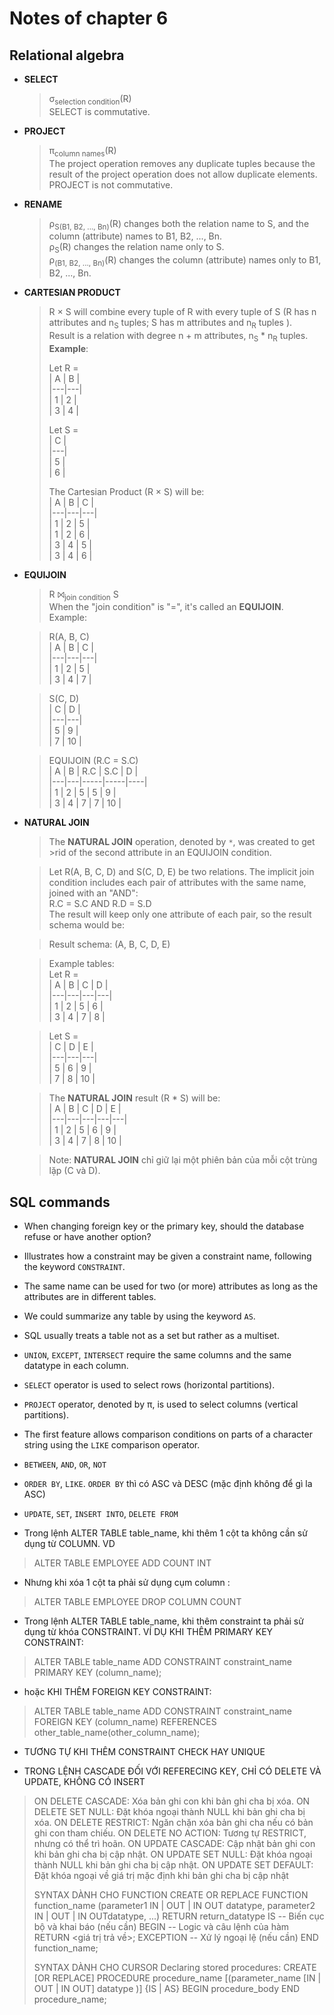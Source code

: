 # Notes of chapter 6

## Relational algebra

- **SELECT**

  > σ<sub>selection condition</sub>(R)  
  > SELECT is commutative.

- **PROJECT**

  > π<sub>column names</sub>(R)  
  > The project operation removes any duplicate tuples because the result of the project operation does not allow duplicate elements.  
  > PROJECT is not commutative.

- **RENAME**

  > ρ<sub>S(B1, B2, ..., Bn)</sub>(R) changes both the relation name to S, and the column (attribute) names to B1, B2, ..., Bn.  
  > ρ<sub>S</sub>(R) changes the relation name only to S.  
  > ρ<sub>(B1, B2, ..., Bn)</sub>(R) changes the column (attribute) names only to B1, B2, ..., Bn.

- **CARTESIAN PRODUCT**

  > R × S will combine every tuple of R with every tuple of S (R has n attributes and n<sub>S</sub> tuples; S has m attributes and n<sub>R</sub> tuples ).  
  > Result is a relation with degree n + m attributes, n<sub>S</sub> \* n<sub>R</sub> tuples.
  > **Example**:
  >
  > Let R =  
  > | A | B |  
  > |---|---|  
  > | 1 | 2 |  
  > | 3 | 4 |
  >
  > Let S =  
  > | C |  
  > |---|  
  > | 5 |  
  > | 6 |
  >
  > The Cartesian Product (R × S) will be:  
  > | A | B | C |  
  > |---|---|---|  
  > | 1 | 2 | 5 |  
  > | 1 | 2 | 6 |  
  > | 3 | 4 | 5 |  
  > | 3 | 4 | 6 |

- **EQUIJOIN**

  > R ⨝<sub>join condition</sub> S  
  > When the "join condition" is "=", it's called an **EQUIJOIN**.  
  > Example:

  > R(A, B, C)  
  > | A | B | C |  
  > |---|---|---|  
  > | 1 | 2 | 5 |  
  > | 3 | 4 | 7 |

  > S(C, D)  
  > | C | D |  
  > |---|---|  
  > | 5 | 9 |  
  > | 7 | 10 |

  > EQUIJOIN (R.C = S.C)  
  > | A | B | R.C | S.C | D |  
  > |---|---|-----|-----|----|  
  > | 1 | 2 | 5 | 5 | 9 |  
  > | 3 | 4 | 7 | 7 | 10 |

- **NATURAL JOIN**

  > The **NATURAL JOIN** operation, denoted by `*`, was created to get >rid of the second attribute in an EQUIJOIN condition.

  > Let R(A, B, C, D) and S(C, D, E) be two relations. The implicit join condition includes each pair of attributes with the same name, joined with an "AND":  
  > R.C = S.C AND R.D = S.D  
  > The result will keep only one attribute of each pair, so the result schema would be:

  > Result schema: (A, B, C, D, E)

  > Example tables:  
  > Let R =  
  > | A | B | C | D |  
  > |---|---|---|---|  
  > | 1 | 2 | 5 | 6 |  
  > | 3 | 4 | 7 | 8 |

  > Let S =  
  > | C | D | E |  
  > |---|---|---|  
  > | 5 | 6 | 9 |  
  > | 7 | 8 | 10 |

  > The **NATURAL JOIN** result (R \* S) will be:  
  > | A | B | C | D | E |  
  > |---|---|---|---|---|  
  > | 1 | 2 | 5 | 6 | 9 |  
  > | 3 | 4 | 7 | 8 | 10 |

  > Note: **NATURAL JOIN** chỉ giữ lại một phiên bản của mỗi cột trùng lặp (C và D).

## SQL commands

- When changing foreign key or the primary key, should the database refuse or have another option?

- Illustrates how a constraint may be given a constraint name, following the keyword `CONSTRAINT`.

- The same name can be used for two (or more) attributes as long as the attributes are in different tables.

- We could summarize any table by using the keyword `AS`.

- SQL usually treats a table not as a set but rather as a multiset.

- `UNION`, `EXCEPT`, `INTERSECT` require the same columns and the same datatype in each column.

- `SELECT` operator is used to select rows (horizontal partitions).

- `PROJECT` operator, denoted by π, is used to select columns (vertical partitions).

- The first feature allows comparison conditions on parts of a character string using the `LIKE` comparison operator.

- `BETWEEN`, `AND`, `OR`, `NOT`

- `ORDER BY`, `LIKE`. `ORDER BY` thì có ASC và DESC (mặc định không để gì la ASC)

- `UPDATE`, `SET`, `INSERT INTO`, `DELETE FROM`

- Trong lệnh ALTER TABLE table_name, khi thêm 1 cột ta không cần sử dụng từ COLUMN. VD
> ALTER TABLE EMPLOYEE
> ADD COUNT INT
- Nhưng khi xóa 1 cột ta phải sử dụng cụm column :
> ALTER TABLE EMPLOYEE
> DROP COLUMN COUNT
>
- Trong lệnh ALTER TABLE table_name, khi thêm constraint ta phải sử dụng từ khóa CONSTRAINT. VÍ DỤ KHI THÊM PRIMARY KEY CONSTRAINT:
> ALTER TABLE table_name
> ADD CONSTRAINT constraint_name PRIMARY KEY (column_name);
- hoặc KHI THÊM FOREIGN KEY CONSTRAINT:
> ALTER TABLE table_name
> ADD CONSTRAINT constraint_name FOREIGN KEY (column_name)
> REFERENCES other_table_name(other_column_name);
- TƯƠNG TỰ KHI THÊM CONSTRAINT CHECK HAY UNIQUE
>
- TRONG LỆNH CASCADE ĐỐI VỚI REFERECING KEY, CHỈ CÓ DELETE VÀ UPDATE, KHÔNG CÓ INSERT
> ON DELETE CASCADE: Xóa bản ghi con khi bản ghi cha bị xóa.
> ON DELETE SET NULL: Đặt khóa ngoại thành NULL khi bản ghi cha bị xóa.
> ON DELETE RESTRICT: Ngăn chặn xóa bản ghi cha nếu có bản ghi con tham chiếu.
> ON DELETE NO ACTION: Tương tự RESTRICT, nhưng có thể trì hoãn.
> ON UPDATE CASCADE: Cập nhật bản ghi con khi bản ghi cha bị cập nhật.
> ON UPDATE SET NULL: Đặt khóa ngoại thành NULL khi bản ghi cha bị cập nhật.
> ON UPDATE SET DEFAULT: Đặt khóa ngoại về giá trị mặc định khi bản ghi cha bị cập nhật
>
> SYNTAX DÀNH CHO FUNCTION
> CREATE OR REPLACE FUNCTION function_name 
    (parameter1 IN | OUT | IN OUT datatype, parameter2 IN | OUT | IN OUTdatatype, ...)
RETURN return_datatype 
IS
    -- Biến cục bộ và khai báo (nếu cần)
BEGIN
    -- Logic và câu lệnh của hàm
    RETURN <giá trị trả về>;
EXCEPTION
    -- Xử lý ngoại lệ (nếu cần)
END function_name;
>
> SYNTAX DÀNH CHO CURSOR
>  Declaring stored procedures:
 CREATE [OR REPLACE] PROCEDURE 
procedure_name
 [(parameter_name [IN | OUT | IN OUT] 
datatype )]
 {IS | AS}
 BEGIN
 procedure_body
 END procedure_name;
